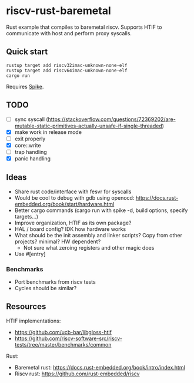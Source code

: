 # riscv-rust-baremetal
Rust example that compiles to baremetal riscv. Supports HTIF to communicate with host and perform proxy syscalls.

## Quick start
```
rustup target add riscv32imac-unknown-none-elf
rustup target add riscv64imac-unknown-none-elf
cargo run
```
Requires [Spike](https://github.com/riscv-software-src/riscv-isa-sim).

## TODO
- [ ] sync syscall (https://stackoverflow.com/questions/72369202/are-mutable-static-primitives-actually-unsafe-if-single-threaded)
- [x] make work in release mode
- [ ] exit properly
- [x] core::write
- [ ] trap handling
- [x] panic handling

## Ideas
- Share rust code/interface with fesvr for syscalls
- Would be cool to debug with gdb using openocd: https://docs.rust-embedded.org/book/start/hardware.html
- Better cargo commands (cargo run with spike -d, build options, specify targets...)
- Improve organization, HTIF as its own package?
- HAL / board config? IDK how hardware works
- What should be the init assembly and linker scripts? Copy from other projects? minimal? HW dependent?
    - Not sure what zeroing registers and other magic does
- Use #[entry]

### Benchmarks
- Port benchmarks from riscv tests
- Cycles should be similar?

## Resources
HTIF implementations:
- https://github.com/ucb-bar/libgloss-htif
- https://github.com/riscv-software-src/riscv-tests/tree/master/benchmarks/common

Rust:
- Baremetal rust: https://docs.rust-embedded.org/book/intro/index.html
- Riscv rust: https://github.com/rust-embedded/riscv
